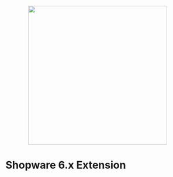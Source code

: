 <p align="center"><img src="https://www.checkout.com/static/img/logos/cko/logos/checkout.svg" width="380"></p>

# Shopware 6.x Extension